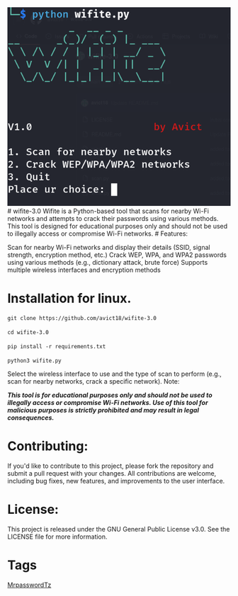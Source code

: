 <img src="https://github.com/avict18/wifite-3.0/blob/main/Screenshot%20from%202024-06-14%2015-31-54.png" alt="wifite-3.0" style="justify-content: center;">
# wifite-3.0
Wifite is a Python-based tool that scans for nearby Wi-Fi networks and attempts to crack their passwords using various methods. This tool is designed for educational purposes only and should not be used to illegally access or compromise Wi-Fi networks.
# Features:

Scan for nearby Wi-Fi networks and display their details (SSID, signal strength, encryption method, etc.)
Crack WEP, WPA, and WPA2 passwords using various methods (e.g., dictionary attack, brute force)
Supports multiple wireless interfaces and encryption methods

# Installation for linux.
```
git clone https://github.com/avict18/wifite-3.0

cd wifite-3.0

pip install -r requirements.txt

python3 wifite.py
```

Select the wireless interface to use and the type of scan to perform (e.g., scan for nearby networks, crack a specific network).
Note:

<em><b>This tool is for educational purposes only and should not be used to illegally access or compromise Wi-Fi networks. Use of this tool for malicious purposes is strictly prohibited and may result in legal consequences.</b></em>

# Contributing:

If you'd like to contribute to this project, please fork the repository and submit a pull request with your changes. All contributions are welcome, including bug fixes, new features, and improvements to the user interface.

# License:

This project is released under the GNU General Public License v3.0. See the LICENSE file for more information.

# Tags
<a href='https://github.com/MrpasswordTz'>MrpasswordTz</a>
